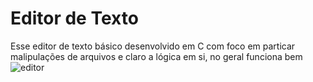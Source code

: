 # Editor de Texto


Esse editor de texto básico desenvolvido em C com foco em particar malipulações de arquivos e claro a lógica em si, no geral funciona bem
![editor](https://github.com/user-attachments/assets/da331344-cb0b-489c-9af3-13645fc426b3)
